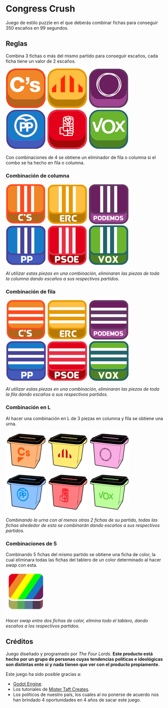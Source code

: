 # Congress Crush

Juego de estilo puzzle en el que deberás combinar fichas para conseguir 350 escaños en 99 segundos.

## Reglas

Combina 3 fichas o más del mismo partido para conseguir escaños, cada ficha tiene un valor de 2 escaños.

![orange](./art/Pieces/Cs_logotipo_compacto.svg.png)
![yellow](./art/Pieces/ERC_logotipo_compacto.svg.png)
![purple](./art/Pieces/PODEMOS_logotipo_compacto.svg.png)
![blue](./art/Pieces/PP.svg.png)
![red](./art/Pieces/PSOE_logotipo_compacto.svg.png)
![green](./art/Pieces/Vox.svg.png)

Con combinaciones de 4 se obtiene un eliminador de fila o columna si el combo se ha hecho en fila o columna.

### Combinación de columna

![orange](./art/Pieces/CS_Column.png)
![yellow](./art/Pieces/ERC_column.png)
![purple](./art/Pieces/PODEMOS_Column.png)
![blue](./art/Pieces/PP_column.png)
![red](./art/Pieces/PSOE_Column.png)
![green](./art/Pieces/Vox_Column.png)

_Al utilizar estas piezas en una combinación, eliminaran las piezas de toda la columna dando escaños a sus respectivos partidos._

### Combinación de fila

![orange](./art/Pieces/CS_Row.png)
![yellow](./art/Pieces/ERC_Row.png)
![purple](./art/Pieces/PODEMOS_Row.png)
![blue](./art/Pieces/PP_Row.png)
![red](./art/Pieces/PSOE_Row.png)
![green](./art/Pieces/VOX_Row.png)

_Al utilizar estas piezas en una combinación, eliminaran las piezas de toda la fila dando escaños a sus respectivos partidos._

### Combinación en L

Al hacer una combinación en L de 3 piezas en columna y fila se obtiene una urna.

![orange](./art/Pieces/CS_Adjacent.png)
![yellow](./art/Pieces/ERC_Adjacent.png)
![purple](./art/Pieces/PODEMOS_Adjacent.png)
![blue](./art/Pieces/PP_Adjacent.png)
![red](./art/Pieces/PSOE_Adjacent.png)
![green](./art/Pieces/VOX_Adjacent.png)

_Combinando la urna con al menos otras 2 fichas de su partido, todas las fichas alrededor de esta se combinarán dando escaños a sus respectivos partidos._

### Combinaciones de 5

Combinando 5 fichas del mismo partido se obtiene una ficha de color, la cual eliminara todas las fichas del tablero de un color determinado al hacer _swap_ con esta.

![color](./art/Pieces/Color_bomb.png)

_Hacer swap entre dos fichas de color, elimina todo el tablero, dando escaños a los respectivos partidos._

## Créditos

Juego diseñado y programado por _The Four Lords_. **Este producto está hecho por un grupo de personas cuyas tendencias políticas e ideológicas son distintas ente si y nada tienen que ver con el producto propiamente.**

Este juego ha sido posible gracias a:

- [Godot Engine](https://godotengine.org/).
- Los tutoriales de [Mister Taft Creates](https://www.youtube.com/channel/UCZczqDvepgNqy80gTMGnUXw).
- Los políticos de nuestro país, los cuales al no ponerse de acuerdo nos han brindado 4 oportunidades en 4 años de sacar este juego.
